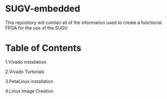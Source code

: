 # SUGV-embedded

This repository will contian all of the information used to create a functional FPGA for the use of the SUGV.

# Table of Contents

1.Vivado installation

2.Vivado Turtorials

3.PetaLinux installation

4.Linux Image Creation

